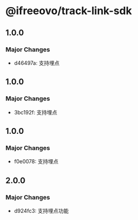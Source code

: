 # @ifreeovo/track-link-sdk

## 1.0.0

### Major Changes

- d46497a: 支持埋点

## 1.0.0

### Major Changes

- 3bc192f: 支持埋点

## 1.0.0

### Major Changes

- f0e0078: 支持埋点

## 2.0.0

### Major Changes

- d924fc3: 支持埋点功能
